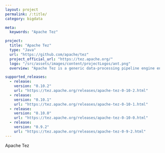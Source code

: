 ```yaml
---
layout: project
permalink: /:title/
category: bigdata

meta:
  keywords: "Apache Tez"

project:
  title: "Apache Tez"
  type: "Java"
  url: "https://github.com/apache/tez"
  project_official_url: "https://tez.apache.org/"
  logo: "/src/assets/images/content/projectLogos/ant.png"
  overview: "Apache Tez is a generic data-processing pipeline engine envisioned as a low-level engine for higher abstractions such as Apache Hadoop Map-Reduce, Apache Pig, Apache Hive etc."

supported_releases:
  - release:
    version: "0.10.2"
    url: "https://tez.apache.org/releases/apache-tez-0-10-2.html"
  - release:
    version: "0.10.1"
    url: "https://tez.apache.org/releases/apache-tez-0-10-1.html"
  - release:
    version: "0.10.0"
    url: "https://tez.apache.org/releases/apache-tez-0-10-0.html"
  - release:
    version: "0.9.2"
    url: "https://tez.apache.org/releases/apache-tez-0-9-2.html"
---
```


<p>Apache Tez</p>
